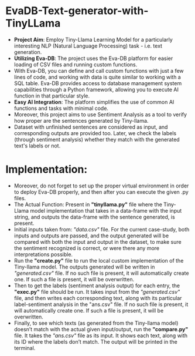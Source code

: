 # EvaDB-Text-generator-with-TinyLLama
* **Project Aim**: Employ Tiny-Llama Learning Model for a particularly interesting NLP  (Natural Language Processing) task - i.e. text generation.
* **Utilizing Eva-DB**: The project uses the Eva-DB platform for easier loading of CSV files and running custom functions.
* With Eva-DB, you can define and call custom functions with just a few lines of code, and working with data is quite similar to working with a SQL table. Eva-DB provides access to database management system capabilities through a Python framework, allowing you to execute AI function in that particular style.
* **Easy AI Integration**: The platform simplifies the use of common AI functions and tasks with minimal code.
* Moreover, this project aims to use Sentiment Analysis as a tool to verify how proper are the sentences generated by Tiny-llama. 
* Dataset with unfinished sentences are considered as input, and corresponding outputs are provided too. Later, we check the labels (through sentiment analysis) whether they match with the generated text's labels or not.

# Implementation:
* Moreover, do not forget to set up the proper virtual environment in order to deploy Eva-DB properly, and then after you can execute the given .py files.
* The Actual Function: Present in **"tinyllama.py"** file where the Tiny-Llama model implementation that takes in a data-frame with the input string, and outputs the data-frame with the sentence generated, is present.
* Initial inputs taken from: *"data.csv"* file. For the current case-study, both inputs and outputs are passed, and the output generated will be compared with both the input and output in the dataset, to make sure the sentiment recognized is correct, or were there any more interpretations possible.
* Run the **"create.py"** file to run the local custom implementation of the Tiny-llama model. The outputs generated will be written in *"generated.csv"* file. If no such file is present, it will automatically create one. If such a file is present, it will be overwritten.
* Then to get the labels (sentiment analysis output) for each entry, the **"exec.py"** file should be run. It takes input from the *"generated.csv"* file, and then writes each corresponding text, along with its particular label-sentiment analysis in the "ans.csv" file. If no such file is present, it will automatically create one. If such a file is present, it will be overwritten.
* Finally, to see which texts (as generated from the Tiny-llama model) doesn’t match with the actual given input/output, run the **"compare.py"** file. It takes the *"ans.csv"* file as its input. It shows each text, along with its ID where the labels don’t match. The output will be printed in the terminal. 
